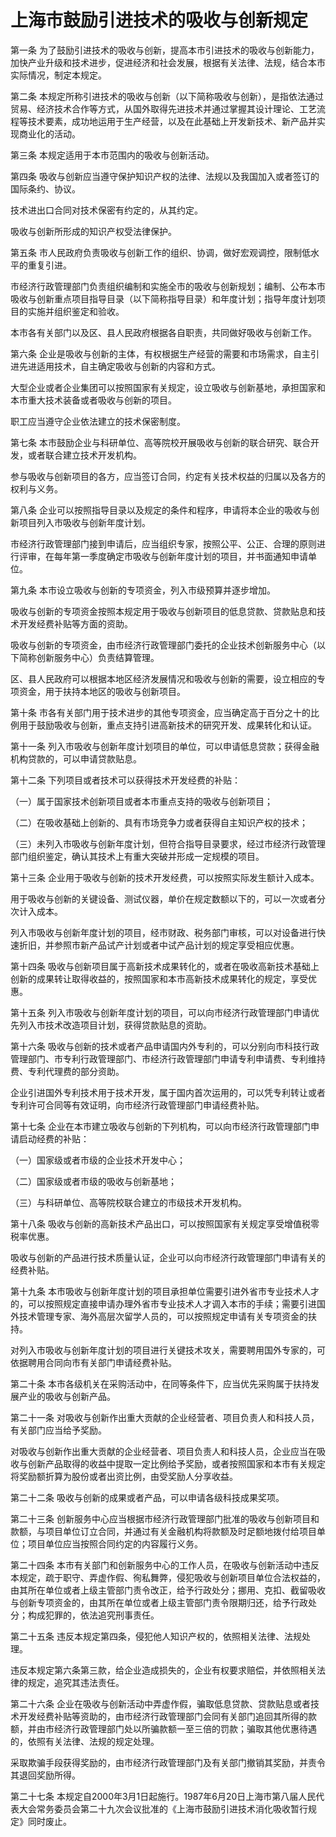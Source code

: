 # 上海市鼓励引进技术的吸收与创新规定

<!-- INFO END -->

第一条 为了鼓励引进技术的吸收与创新，提高本市引进技术的吸收与创新能力，加快产业升级和技术进步，促进经济和社会发展，根据有关法律、法规，结合本市实际情况，制定本规定。

第二条 本规定所称引进技术的吸收与创新（以下简称吸收与创新），是指依法通过贸易、经济技术合作等方式，从国外取得先进技术并通过掌握其设计理论、工艺流程等技术要素，成功地运用于生产经营，以及在此基础上开发新技术、新产品并实现商业化的活动。

第三条 本规定适用于本市范围内的吸收与创新活动。

第四条 吸收与创新应当遵守保护知识产权的法律、法规以及我国加入或者签订的国际条约、协议。

技术进出口合同对技术保密有约定的，从其约定。

吸收与创新所形成的知识产权受法律保护。

第五条 市人民政府负责吸收与创新工作的组织、协调，做好宏观调控，限制低水平的重复引进。

市经济行政管理部门负责组织编制和实施全市的吸收与创新规划；编制、公布本市吸收与创新重点项目指导目录（以下简称指导目录）和年度计划；指导年度计划项目的实施并组织鉴定和验收。

本市各有关部门以及区、县人民政府根据各自职责，共同做好吸收与创新工作。

第六条 企业是吸收与创新的主体，有权根据生产经营的需要和市场需求，自主引进先进适用技术，自主确定吸收与创新的内容和方式。

大型企业或者企业集团可以按照国家有关规定，设立吸收与创新基地，承担国家和本市重大技术装备或者吸收与创新的项目。

职工应当遵守企业依法建立的技术保密制度。

第七条 本市鼓励企业与科研单位、高等院校开展吸收与创新的联合研究、联合开发，或者联合建立技术开发机构。

参与吸收与创新项目的各方，应当签订合同，约定有关技术权益的归属以及各方的权利与义务。

第八条 企业可以按照指导目录以及规定的条件和程序，申请将本企业的吸收与创新项目列入市吸收与创新年度计划。

市经济行政管理部门接到申请后，应当组织专家，按照公平、公正、合理的原则进行评审，在每年第一季度确定市吸收与创新年度计划的项目，并书面通知申请单位。

第九条 本市设立吸收与创新的专项资金，列入市级预算并逐步增加。

吸收与创新的专项资金按照本规定用于吸收与创新项目的低息贷款、贷款贴息和技术开发经费补贴等方面的资助。

吸收与创新的专项资金，由市经济行政管理部门委托的企业技术创新服务中心（以下简称创新服务中心）负责结算管理。

区、县人民政府可以根据本地区经济发展情况和吸收与创新的需要，设立相应的专项资金，用于扶持本地区的吸收与创新项目。

第十条 市各有关部门用于技术进步的其他专项资金，应当确定高于百分之十的比例用于鼓励吸收与创新，重点支持引进高新技术的研究开发、成果转化和认证。

第十一条 列入市吸收与创新年度计划项目的单位，可以申请低息贷款；获得金融机构贷款的，可以申请贷款贴息。

第十二条 下列项目或者技术可以获得技术开发经费的补贴：

（一）属于国家技术创新项目或者本市重点支持的吸收与创新项目；

（二）在吸收基础上创新的、具有市场竞争力或者获得自主知识产权的技术；

（三）未列入市吸收与创新年度计划，但符合指导目录要求，经过市经济行政管理部门组织鉴定，确认其技术上有重大突破并形成一定规模的项目。

第十三条 企业用于吸收与创新的技术开发经费，可以按照实际发生额计入成本。

用于吸收与创新的关键设备、测试仪器，单价在规定数额以下的，可以一次或者分次计入成本。

列入市吸收与创新年度计划的项目，经市财政、税务部门审核，可以对设备进行快速折旧，并参照市新产品试产计划或者中试产品计划的规定享受相应优惠。

第十四条 吸收与创新项目属于高新技术成果转化的，或者在吸收高新技术基础上创新的成果转让取得收益的，按照国家和本市高新技术成果转化的规定，享受优惠。

第十五条 列入市吸收与创新年度计划的项目，可以向市经济行政管理部门申请优先列入市技术改造项目计划，获得贷款贴息的资助。

第十六条 吸收与创新的技术或者产品申请国内外专利的，可以分别向市科技行政管理部门、市专利行政管理部门、市经济行政管理部门申请专利申请费、专利维持费、专利代理费的部分资助。

企业引进国外专利技术用于技术开发，属于国内首次运用的，可以凭专利转让或者专利许可合同等有效证明，向市经济行政管理部门申请经费补贴。

第十七条 企业在本市建立吸收与创新的下列机构，可以向市经济行政管理部门申请启动经费的补贴：

（一）国家级或者市级的企业技术开发中心；

（二）国家级或者市级的吸收与创新基地；

（三）与科研单位、高等院校联合建立的市级技术开发机构。

第十八条 吸收与创新的高新技术产品出口，可以按照国家有关规定享受增值税零税率优惠。

吸收与创新的产品进行技术质量认证，企业可以向市经济行政管理部门申请有关的经费补贴。

第十九条 本市吸收与创新年度计划的项目承担单位需要引进外省市专业技术人才的，可以按照规定直接申请办理外省市专业技术人才调入本市的手续；需要引进国外技术管理专家、海外高层次留学人员的，可以按照规定申请有关专项资金的扶持。

对列入市吸收与创新年度计划的项目进行关键技术攻关，需要聘用国外专家的，可依据聘用合同向市有关部门申请经费补贴。

第二十条 本市各级机关在采购活动中，在同等条件下，应当优先采购属于扶持发展产业的吸收与创新产品。

第二十一条 对吸收与创新作出重大贡献的企业经营者、项目负责人和科技人员，有关部门应当给予奖励。

对吸收与创新作出重大贡献的企业经营者、项目负责人和科技人员，企业应当在吸收与创新产品取得的收益中提取一定比例给予奖励，或者按照国家和本市有关规定将奖励额折算为股份或者出资比例，由受奖励人分享收益。

第二十二条 吸收与创新的成果或者产品，可以申请各级科技成果奖项。

第二十三条 创新服务中心应当根据市经济行政管理部门批准的吸收与创新项目和款额，与项目单位订立合同，并通过有关金融机构将款额及时足额地拨付给项目单位；项目单位应当按照合同约定的内容履行义务。

第二十四条 本市有关部门和创新服务中心的工作人员，在吸收与创新活动中违反本规定，疏于职守、弄虚作假、徇私舞弊，侵犯吸收与创新项目单位合法权益的，由其所在单位或者上级主管部门责令改正，给予行政处分；挪用、克扣、截留吸收与创新专项资金的，由其所在单位或者上级主管部门责令限期归还，给予行政处分；构成犯罪的，依法追究刑事责任。

第二十五条 违反本规定第四条，侵犯他人知识产权的，依照相关法律、法规处理。

违反本规定第六条第三款，给企业造成损失的，企业有权要求赔偿，并依照相关法律的规定，追究其违法责任。

第二十六条 企业在吸收与创新活动中弄虚作假，骗取低息贷款、贷款贴息或者技术开发经费补贴等资助的，由市经济行政管理部门会同有关部门追回其所得的款额，并由市经济行政管理部门处以所骗款额一至三倍的罚款；骗取其他优惠待遇的，依照有关法律、法规的规定处理。

采取欺骗手段获得奖励的，由市经济行政管理部门及有关部门撤销其奖励，并责令其退回奖励所得。

第二十七条 本规定自2000年3月1日起施行。1987年6月20日上海市第八届人民代表大会常务委员会第二十九次会议批准的《上海市鼓励引进技术消化吸收暂行规定》同时废止。